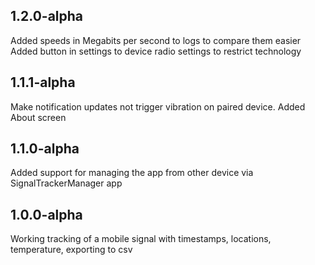 1.2.0-alpha
----------------
Added speeds in Megabits per second to logs to compare them easier
Added button in settings to device radio settings to restrict technology

1.1.1-alpha
----------------
Make notification updates not trigger vibration on paired device.
Added About screen


1.1.0-alpha
----------------
Added support for managing the app from other device via SignalTrackerManager app


1.0.0-alpha
----------------
Working tracking of a mobile signal with timestamps, locations, temperature, exporting to csv